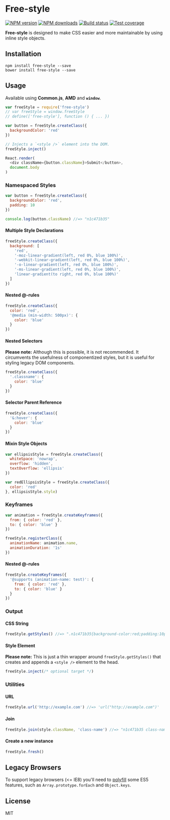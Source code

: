 # Free-style

[![NPM version][npm-image]][npm-url]
[![NPM downloads][downloads-image]][downloads-url]
[![Build status][travis-image]][travis-url]
[![Test coverage][coveralls-image]][coveralls-url]

**Free-style** is designed to make CSS easier and more maintainable by using inline style objects.

## Installation

```
npm install free-style --save
bower install free-style --save
```

## Usage

Available using **Common.js**, **AMD** and **`window`**.

```js
var freeStyle = require('free-style')
// var freeStyle = window.freeStyle
// define(['free-style'], function () { ... })

var button = freeStyle.createClass({
  backgroundColor: 'red'
})

// Injects a `<style />` element into the DOM.
freeStyle.inject()

React.render(
  <div className={button.className}>Submit</button>,
  document.body
)
```

### Namespaced Styles

```js
var button = freeStyle.createClass({
  backgroundColor: 'red',
  padding: 10
})

console.log(button.className) //=> "n1c471b35"
```

#### Multiple Style Declarations

```js
freeStyle.createClass({
  background: [
    'red',
    '-moz-linear-gradient(left, red 0%, blue 100%)',
    '-webkit-linear-gradient(left, red 0%, blue 100%)',
    '-o-linear-gradient(left, red 0%, blue 100%)',
    '-ms-linear-gradient(left, red 0%, blue 100%)',
    'linear-gradient(to right, red 0%, blue 100%)'
  ]
})
```

#### Nested @-rules

```js
freeStyle.createClass({
  color: 'red',
  '@media (min-width: 500px)': {
    color: 'blue'
  }
})
```

#### Nested Selectors

**Please note:** Although this is possible, it is not recommended. It circumvents the usefulness of componentized styles, but it is useful for styling legacy DOM components.

```js
freeStyle.createClass({
  '.classname': {
    color: 'blue'
  }
})
```

#### Selector Parent Reference

```js
freeStyle.createClass({
  '&:hover': {
    color: 'blue'
  }
})
```

#### Mixin Style Objects

```js
var ellipsisStyle = freeStyle.createClass({
  whiteSpace: 'nowrap',
  overflow: 'hidden',
  textOverflow: 'ellipsis'
})

var redEllipsisStyle = freeStyle.createClass({
  color: 'red'
}, ellipsisStyle.style)
```

### Keyframes

```js
var animation = freeStyle.createKeyframes({
  from: { color: 'red' },
  to: { color: 'blue' }
})

freeStyle.registerClass({
  animationName: animation.name,
  animationDuration: '1s'
})
```

#### Nested @-rules

```js
freeStyle.createKeyframes({
  '@supports (animation-name: test)': {
    from: { color: 'red' },
    to: { color: 'blue' }
  }
})
```

### Output

#### CSS String

```js
freeStyle.getStyles() //=> ".n1c471b35{background-color:red;padding:10px;}"
```

#### Style Element

**Please note:** This is just a thin wrapper around `freeStyle.getStyles()` that creates and appends a `<style />` element to the head.

```js
freeStyle.inject(/* optional target */)
```

### Utilities

#### URL

```js
freeStyle.url('http://example.com') //=> 'url("http://example.com")'
```

#### Join

```js
freeStyle.join(style.className, 'class-name') //=> "n1c471b35 class-name"
```

#### Create a new instance

```js
freeStyle.fresh()
```

## Legacy Browsers

To support legacy browsers (<= IE8) you'll need to [polyfill](https://github.com/es-shims/es5-shim) some ES5 features, such as `Array.prototype.forEach` and `Object.keys`.

## License

MIT

[npm-image]: https://img.shields.io/npm/v/free-style.svg?style=flat
[npm-url]: https://npmjs.org/package/free-style
[downloads-image]: https://img.shields.io/npm/dm/free-style.svg?style=flat
[downloads-url]: https://npmjs.org/package/free-style
[travis-image]: https://img.shields.io/travis/blakeembrey/free-style.svg?style=flat
[travis-url]: https://travis-ci.org/blakeembrey/free-style
[coveralls-image]: https://img.shields.io/coveralls/blakeembrey/free-style.svg?style=flat
[coveralls-url]: https://coveralls.io/r/blakeembrey/free-style?branch=master
